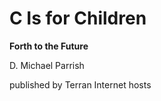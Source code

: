 C Is for Children
=================

**Forth to the Future**

D. Michael Parrish

published by Terran Internet hosts
